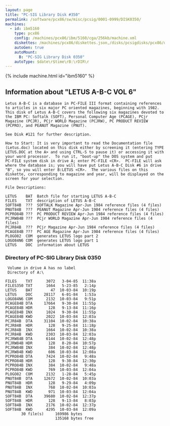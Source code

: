```yaml
---
layout: page
title: "PC-SIG Library Disk #350"
permalink: /software/pcx86/sw/misc/pcsig/0001-0999/DISK0350/
machines:
  - id: ibm5160
    type: pcx86
    config: /machines/pcx86/ibm/5160/cga/256kb/machine.xml
    diskettes: /machines/pcx86/diskettes.json,/disks/pcsigdisks/pcx86/diskettes.json
    autoGen: true
    autoMount:
      B: "PC-SIG Library Disk 0350"
    autoType: $date\r$time\rB:\rDIR\r
---
```


{% include machine.html id="ibm5160" %}

## Information about "LETUS A-B-C VOL 6"

    Letus A-B-C is a database in PC-FILE III format containing references
    to articles in six major PC oriented magazines, beginning with 1982.
    This disk of Letus A-B-C covers the following six magazines devoted to
    the IBM PC: Softalk (SOFT), Personal Computer Age (PCAGE), PCjr
    Magazine (PCJR), PCjr WORLD Magazine (PCJRW), PC PRODUCT REVIEW
    (PCPRO), and PEANUT Magazine (PNUT).
    
    See Disk #121 for further description.
    
    How to Start: It is very important to read the Documentation file
    (Letus.doc) located on this disk either by screening it (entering TYPE
    LETUS.DOC at the A> and using CTRL-S to pause it) or accessing it with
    your word processor.  To run it, "boot-up" the DOS system and put
    PC-FILE system disk in drive A; enter PC-FILE <CR>.  PC-FILE will ask
    where the database is; you will have put Letus A-B-C Disk #6 in drive
    "B", so you will enter B:LETUS <CR>.  The various files on this
    diskette, corresponding to magazine and year, will be displayed on the
    screen for your selection.
    
    File Descriptions:
    
    LETUS    BAT  Batch file for starting LETUS A-B-C
    FILES    TXT  description of LETUS A-B-C
    SOFT84B  ???  SOFTALK Magazine Apr-Jun 1984 reference files (4 files)
    PNUT84B  ???  PEANUT Magazine Apr-Jun 1984 reference files (4 files)
    PCPRO84B ???  PC PRODUCT REVIEW Apr-Jun 1984 reference files (4 files)
    PCJRW84B ???  PCjr WORLD Magazine Apr-Jun 1984 reference files (4 files)
    PCJR84B  ???  PCjr Magazine Apr-Jun 1984 reference files (4 files)
    PCAGE84B ???  PC AGE Magazine Apr-Jun 1984 reference files (4 files)
    PLOGO82  COM  generates LETUS logo part 2
    LOGO84N6 COM  generates LETUS logo part 1
    LETUS    DOC  information about LETUS

### Directory of PC-SIG Library Disk 0350

     Volume in drive A has no label
     Directory of A:\

    FILES    TXT      3072   3-04-85  11:38a
    FILES350 TXT      1664   5-23-85   2:14p
    LETUS    BAT        47  10-03-84  10:19p
    LETUS    DOC     28117   6-01-84   1:53a
    LOGO84N6 COM      2132  10-03-84   9:51p
    PCAGE84B DTA     17664   9-30-84  11:55p
    PCAGE84B HDR       128   9-13-84  11:16p
    PCAGE84B INX      1024   9-30-84  11:55p
    PCAGE84B KWD      2022  10-03-84  12:03a
    PCJR84B  DTA     31104  10-02-84  10:38a
    PCJR84B  HDR       128   9-25-84  11:18p
    PCJR84B  INX      1664  10-02-84  10:38a
    PCJR84B  KWD      2303  10-03-84  12:03a
    PCJRW84B DTA      6144  10-02-84  12:48p
    PCJRW84B HDR       128   8-20-84  10:57p
    PCJRW84B INX       384  10-02-84  12:48p
    PCJRW84B KWD       606  10-03-84  12:08a
    PCPRO84B DTA      7424  10-02-84   9:48a
    PCPRO84B HDR       128   9-30-84  12:30p
    PCPRO84B INX       384  10-02-84   9:48a
    PCPRO84B KWD       769  10-03-84  12:04a
    PLOGO82  COM      2132   1-28-84   5:45p
    PNUT84B  DTA     12672  10-02-84  10:03a
    PNUT84B  HDR       128   9-29-84   4:09p
    PNUT84B  INX       768  10-02-84  10:03a
    PNUT84B  KWD       971  10-03-84  12:04a
    SOFT84B  DTA     39680  10-02-84  12:37p
    SOFT84B  HDR       128   9-13-84   8:03p
    SOFT84B  INX      2176  10-02-84  12:37p
    SOFT84B  KWD      4295  10-03-84  12:09a
           30 file(s)     169986 bytes
                          135168 bytes free
